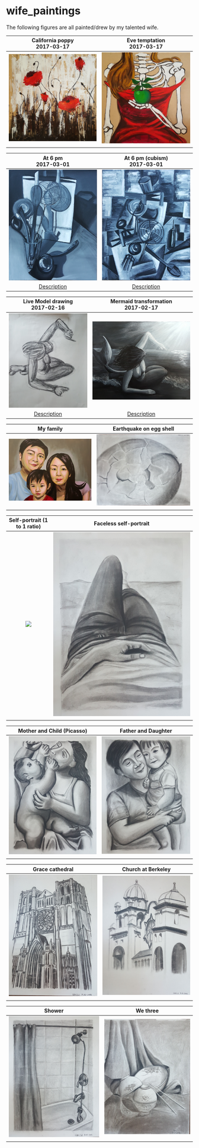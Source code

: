 # wife_paintings
The following figures are all painted/drew by my talented wife. 

California poppy <br>  2017-03-17           | Eve temptation <br> 2017-03-17
:-------------------------:|:-------------------------:
![](https://raw.githubusercontent.com/qingkaikong/wife_paintings/master/images/figure_16.jpg)  |  ![](https://raw.githubusercontent.com/qingkaikong/wife_paintings/master/images/figure_15.jpg)
| | 

At 6 pm <br>  2017-03-01           | At 6 pm (cubism) <br> 2017-03-01
:-------------------------:|:-------------------------:
![](https://raw.githubusercontent.com/qingkaikong/wife_paintings/master/images/figure_13.jpg)  |  ![](https://raw.githubusercontent.com/qingkaikong/wife_paintings/master/images/figure_14.jpg)
| [Description](http://qingkaikong.blogspot.com/2017/03/wifes-painting-tools-at-home.html) | [Description](http://qingkaikong.blogspot.com/2017/03/wifes-painting-tools-at-home.html)

Live Model drawing <br>  2017-02-16           | Mermaid transformation <br> 2017-02-17
:-------------------------:|:-------------------------:
![](https://raw.githubusercontent.com/qingkaikong/wife_paintings/master/images/figure_11.jpg)  |  ![](https://raw.githubusercontent.com/qingkaikong/wife_paintings/master/images/figure_12.jpg)
| [Description](http://qingkaikong.blogspot.com/2017/02/wife-painting-mermaid-transformation.html)| [Description](http://qingkaikong.blogspot.com/2017/02/wife-painting-mermaid-transformation.html)

My family           | Earthquake on egg shell
:-------------------------:|:-------------------------:
![](https://raw.githubusercontent.com/qingkaikong/wife_paintings/master/images/figure_10.jpg)  |  ![](https://raw.githubusercontent.com/qingkaikong/wife_paintings/master/images/figure_1.jpg)
| | 

Self-portrait (1 to 1 ratio)          | Faceless self-portrait
:-------------------------:|:-------------------------:
![](https://raw.githubusercontent.com/qingkaikong/wife_paintings/master/images/figure_9.jpg)  |  ![](https://raw.githubusercontent.com/qingkaikong/wife_paintings/master/images/figure_8.jpg)
| | 

Mother and Child (Picasso)          | Father and Daughter
:-------------------------:|:-------------------------:
![](https://raw.githubusercontent.com/qingkaikong/wife_paintings/master/images/figure_6.jpg)  |  ![](https://raw.githubusercontent.com/qingkaikong/wife_paintings/master/images/figure_7.jpg)
| | 

Grace cathedral          | Church at Berkeley
:-------------------------:|:-------------------------:
![](https://raw.githubusercontent.com/qingkaikong/wife_paintings/master/images/figure_5.jpg)  |  ![](https://raw.githubusercontent.com/qingkaikong/wife_paintings/master/images/figure_4.jpg)
| | 

Shower          | We three
:-------------------------:|:-------------------------:
![](https://raw.githubusercontent.com/qingkaikong/wife_paintings/master/images/figure_3.jpg)  |  ![](https://raw.githubusercontent.com/qingkaikong/wife_paintings/master/images/figure_2.jpg)
| | 

